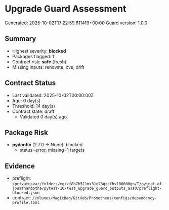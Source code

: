 # Upgrade Guard Assessment

Generated: 2025-10-02T17:22:59.611419+00:00
Guard version: 1.0.0

## Summary

- Highest severity: **blocked**
- Packages flagged: **1**
- Contract risk: **safe** (fresh)
- Missing inputs: renovate, cve, drift

## Contract Status

- Last validated: 2025-10-02T00:00:00Z
- Age: 0 day(s)
- Threshold: 14 day(s)
- Contract state: draft
  - Validated 0 day(s) ago

## Package Risk

- **pydantic** (2.7.0 → None): blocked
  - status=error, missing=1 targets

## Evidence

- preflight: `/private/var/folders/mg/zf8h7h511mx31g73gtsfhv100000gn/T/pytest-of-jonathanbotha/pytest-10/test_upgrade_guard_outputs_ass0/preflight-blocked.json`
- contract: `/Volumes/MagicBag/GitHub/Prometheus/configs/dependency-profile.toml`
